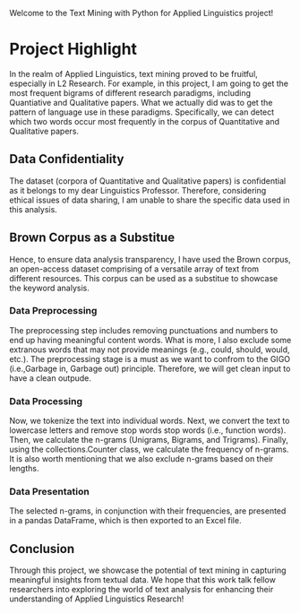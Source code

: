 Welcome to the Text Mining with Python for Applied Linguistics project!

#  Project Highlight 
In the realm of Applied Linguistics, text mining proved to be fruitful, especially in L2 Research. 
For example, in this project, I am going to get the most frequent bigrams of different research paradigms, including Quantiative and Qualitative papers.
What we actually did was to get the pattern of language use in these paradigms. Specifically, we can detect which two words occur most frequently in the corpus of Quantitative and Qualitative papers.
## Data Confidentiality 
The dataset (corpora of Quantitative and Qualitative papers) is confidential as it belongs to my dear Linguistics Professor. Therefore, considering  ethical issues of data sharing, I am unable to share the specific data used in this analysis.
## Brown Corpus as a Substitue 
Hence, to ensure data analysis transparency, I have used the Brown corpus, an open-access dataset comprising of a versatile array of text from different resources. This corpus can be used as a substitue to showcase the keyword analysis. 
### Data Preprocessing
The preprocessing step includes removing punctuations and numbers to end up having meaningful content words. 
What is more, I also exclude some extranous words that may not provide meanings (e.g., could, should, would, etc.).
The preprocessing stage is a must as we want to confrom to the GIGO (i.e.,Garbage in, Garbage out) principle. Therefore, we will get clean input to have a clean outpude.
### Data Processing 
Now, we tokenize the text into individual words.
Next, we convert the text to lowercase letters and remove stop words stop words (i.e., function words).
Then, we calculate the n-grams (Unigrams, Bigrams, and Trigrams).
Finally, using the collections.Counter class, we calculate the frequency of n-grams. It is also worth mentioning that we also exclude n-grams based on their lengths. 
### Data Presentation
The selected n-grams, in conjunction with their frequencies, are presented in a pandas DataFrame, which is then exported to an Excel file.
## Conclusion 
Through this project, we showcase the potential of text mining in capturing meaningful insights from textual data. We hope that this work talk fellow researchers into exploring the world of text analysis for enhancing their understanding of Applied Linguistics Research!


